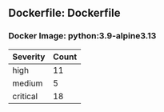 ## Dockerfile: Dockerfile

### Docker Image: python:3.9-alpine3.13
| Severity | Count |
|----------|-------|
| high | 11 |
| medium | 5 |
| critical | 18 |